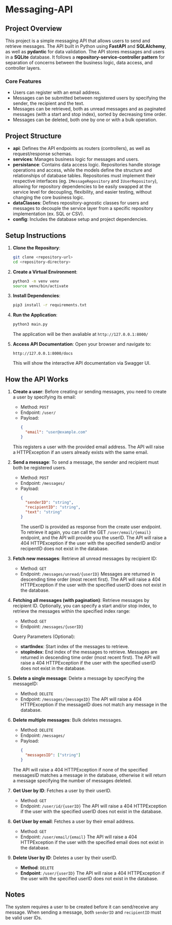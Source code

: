 # Messaging-API

## Project Overview

This project is a simple messaging API that allows users to send and retrieve messages.
The API built in Python using **FastAPI** and **SQLAlchemy**, as well as **pydantic** for data validation. The API stores messages and users in a **SQLite** database.
It follows a **repository-service-controller pattern** for separation of concerns between the business logic, data access, and controller layers.


### Core Features

- Users can register with an email address.
- Messages can be submitted between registered users by specifying the sender, the recipient and the text.
- Messages can be retrieved, both as unread messages and as paginated messages (with a start and stop index), sorted by decreasing time order.
- Messages can be deleted, both one by one or with a bulk operation.

## Project Structure

- **api**: Defines the API endpoints as routers (controllers), as well as request/response schemas.
- **services**: Manages business logic for messages and users.
- **persistance**: Contains data access logic. Repositories handle storage operations and access, while the models define the structure and relationships of database tables. Repositories must implement their respective interfaces (eg. `IMessageRepository` and `IUserRepository`), allowing for repository dependencies to be easily swapped at the service level for decoupling, flexibility, and easier testing, without changing the core business logic. 
- **dataClasses**: Defines repository-agnostic classes for users and messages to decouple the service layer from a specific repository implementation (ex. SQL or CSV).
- **config**: Includes the database setup and project dependencies.

## Setup Instructions

1. **Clone the Repository**:
    ```bash
    git clone <repository-url>
    cd <repository-directory>
    ```

2. **Create a Virtual Environment**:
    ```bash
    python3 -m venv venv
    source venv/bin/activate
    ```

3. **Install Dependencies**:
    ```bash
    pip3 install -r requirements.txt
    ```

4. **Run the Application**:
    ```bash
    python3 main.py
    ```
    The application will be then avaliable at `http://127.0.0.1:8000/`
5. **Access API Documentation**:
    Open your browser and navigate to:
    ```
    http://127.0.0.1:8000/docs
    ```
    This will show the interactive API documentation via Swagger UI.

## How the API Works

1. **Create a user**:
    Before creating or sending messages, you need to create a user by specifying its email:
    - Method: `POST`
    - Endpoint: `/user/`
    - Payload:
      ```json
      {
        "email": "user@example.com"
      }
      ```
    This registers a user with the provided email address. The API will raise a HTTPException if an users already exists with the same email.

2. **Send a message**:
    To send a message, the sender and recipient must both be registered users.
    - Method: `POST`
    - Endpoint: `/messages/`
    - Payload:
      ```json
      {
        "senderID": "string",
        "recipientID": "string",
        "text": "string"
      }
      ```
      The userID is provided as response from the create user endpoint. To retrieve it again, you can call the GET `/user/email/{email}` endpoint, and the API will provide you the userID. The API will raise a 404 HTTPException if the user with the specified senderID and/or recipentID does not exist in the database.

3. **Fetch new messages**:
    Retrieve all unread messages by recipient ID:
    - Method: `GET`
    - Endpoint: `/messages/unread/{userID}`
    Messages are returned in descending time order (most recent first). The API will raise a 404 HTTPException if the user with the specified userID does not exist in the database.
  
4. **Fetching all messages (with pagination)**:
    Retrieve messages by recipient ID. Optionally, you can specify a start and/or stop index, to retrieve the messages within the specified index range:
    - Method: `GET`
    - Endpoint: `/messages/{userID}`

   Query Parameters (Optional):
    - **startIndex**: Start index of the messages to retrieve.
    - **stopIndex**: End index of the messages to retrieve.
   Messages are returned in descending time order (most recent first). The API will raise a 404 HTTPException if the user with the specified userID does not exist in the database.

5. **Delete a single message**:
    Delete a message by specifying the messageID:
    - Method: `DELETE`
    - Endpoint: `/messages/{messageID}`
    The API will raise a 404 HTTPException if the messageID does not match any message in the database. 

6. **Delete multiple messages**:
    Bulk deletes messages.
   
    - Method: `DELETE`
    - Endpoint: `/messages/`
    - Payload:
      ```json
      {
        "messagesID": ["string"]
      }
      ```
    The API will raise a 404 HTTPException if none of the specified messagesID matches a message in the database, otherwise it will return a message specifying the number of messages deleted. 

7. **Get User by ID**:
    Fetches a user by their userID.
    - Method: `GET`
    - Endpoint: `/user/id/{userID}`
    The API will raise a 404 HTTPException if the user with the specified userID does not exist in the database.
  
8. **Get User by email**:
    Fetches a user by their email address.
    - Method: `GET`
    - Endpoint: `/user/email/{email}`
    The API will raise a 404 HTTPException if the user with the specified email does not exist in the database.
  
9. **Delete User by ID**:
    Deletes a user by their userID.
    - **Method**: `DELETE`
    - **Endpoint**: `/user/{userID}`
   The API will raise a 404 HTTPException if the user with the specified userID does not exist in the database.

## Notes

The system requires a user to be created before it can send/receive any message.
When sending a message, both `senderID` and `recipientID` must be valid user IDs. 
